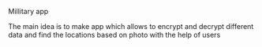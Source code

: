 Millitary app

The main idea is to make app which allows to encrypt and decrypt different data and find the locations based on photo with the help of users
